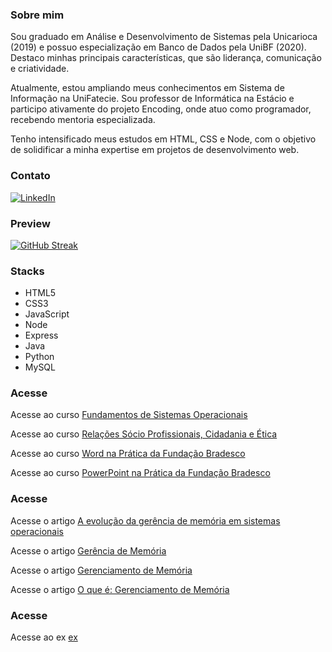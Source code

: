 ### Sobre mim

Sou graduado em Análise e Desenvolvimento de Sistemas pela Unicarioca (2019) e possuo especialização em Banco de Dados pela UniBF (2020). Destaco minhas principais características, que são liderança, comunicação e criatividade. 

Atualmente, estou ampliando meus conhecimentos em Sistema de Informação na UniFatecie. Sou professor de Informática na Estácio e participo ativamente do projeto Encoding, onde atuo como programador, recebendo mentoria especializada. 

Tenho intensificado meus estudos em HTML, CSS e Node, com o objetivo de solidificar a minha expertise em projetos de desenvolvimento web.

### Contato
[![LinkedIn](https://img.shields.io/badge/LinkedIn-000?style=for-the-badge&logo=linkedin&logoColor=0E76A8)](https://www.linkedin.com/in/nascimentof/)

### Preview

[![GitHub Streak](https://streak-stats.demolab.com/?user=f5-nascimento&theme=dark&background=000&border=30A3DC&dates=FFF)](https://git.io/streak-stats)

### Stacks

- HTML5
- CSS3
- JavaScript
- Node
- Express
- Java
- Python
- MySQL

### Acesse
Acesse ao curso [Fundamentos de Sistemas Operacionais](https://drive.google.com/drive/folders/14LwvJeT8Er_glkqOnbGxFV7vsbhdcMAB?usp=sharing)

Acesse ao curso [Relações Sócio Profissionais, Cidadania e Ética](https://drive.google.com/drive/folders/1JHwONdr-M8499IPjGL5zFWR6WTZhsTfR?usp=sharing)

Acesse ao curso [Word na Prática da Fundação Bradesco](https://www.notion.so/profnascimentof/WORD-NA-PR-TICA-fa63e22ca3bb418e8926f831b5b04368)

Acesse ao curso [PowerPoint na Prática da Fundação Bradesco](https://profnascimentof.notion.site/POWERPOINT-NA-PR-TICA-4447006d82ad41dd9944056814f48441?pvs=25)

### Acesse
Acesse o artigo [A evolução da gerência de memória em sistemas operacionais](https://drive.google.com/file/d/1qS7EYEGwplgyiCbduWEQFLx_cuwbCmC8/view?usp=sharing)

Acesse o artigo [Gerência de Memória](https://drive.google.com/file/d/11h4WxTKuC9ta3gB52RMkBD4BOLRseEDy/view?usp=sharing)

Acesse o artigo [Gerenciamento de Memória](https://drive.google.com/file/d/1aFbZBc8HvF8lVptMJwCcTOgfEa9bnXMi/view?usp=sharing)

Acesse o artigo [O que é: Gerenciamento de Memória](https://drive.google.com/file/d/1YcnA8eIvQcPTnwLyY2-hYduuRp4fk72Q/view?usp=sharing)

### Acesse
Acesse ao ex [ex](https://drive.google.com/drive/folders/1wd5v48cSPHuk9WeAgcy8Rq8U0u5eviJW?usp=sharing)







